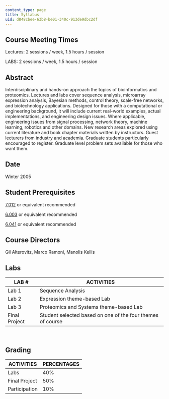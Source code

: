 ```yaml
---
content_type: page
title: Syllabus
uid: d848cbee-63b8-be01-340c-913de9dbc2df
---
```


Course Meeting Times
--------------------

Lectures: 2 sessions / week, 1.5 hours / session

LABS: 2 sessions / week, 1.5 hours / session

Abstract
--------

Interdisciplinary and hands-on approach the topics of bioinformatics and proteomics. Lectures and labs cover sequence analysis, microarray expression analysis, Bayesian methods, control theory, scale-free networks, and biotechnology applications. Designed for those with a computational or engineering background, it will include current real-world examples, actual implementations, and engineering design issues. Where applicable, engineering issues from signal processing, network theory, machine learning, robotics and other domains. New research areas explored using current literature and book chapter materials written by instructors. Guest lecturers from industry and academia. Graduate students particularly encouraged to register. Graduate level problem sets available for those who want them.

Date
----

Winter 2005

Student Prerequisites
---------------------

[7.012](/courses/7-012-introduction-to-biology-fall-2004/) or equivalent recommended

[6.003](/courses/6-003-signals-and-systems-fall-2011/) or equivalent recommended

[6.041](/courses/6-041-probabilistic-systems-analysis-and-applied-probability-fall-2010/) or equivalent recommended

Course Directors
----------------

Gil Alterovitz, Marco Ramoni, Manolis Kellis

Labs
----

| LAB # | ACTIVITIES |
| --- | --- |
| Lab 1 | Sequence Analysis |
| Lab 2 | Expression theme-based Lab |
| Lab 3 | Proteomics and Systems theme-based Lab |
| Final Project | Student selected based on one of the four themes of course 

  
 

Grading
-------

| ACTIVITIES | PERCENTAGES |
| --- | --- |
| Labs | 40% |
| Final Project | 50% |
| Participation | 10%